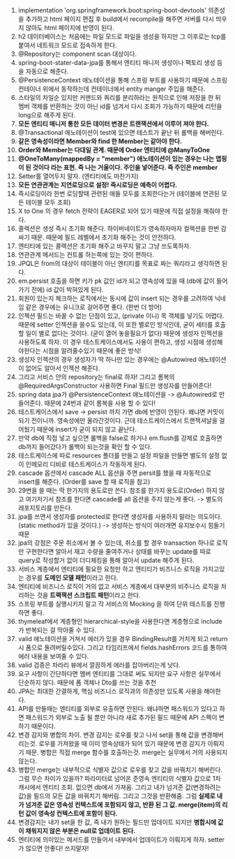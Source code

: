 01. implementation 'org.springframework.boot:spring-boot-devtools' 의존성을 추가하고 html 페이지 편집 후 build에서 recompile을 해주면 서버를 다시 띄우지 않아도 html 페이지에 반영이 된다.
02. h2 데이터베이스는 처음에는 파일 모드로 파일을 생성을 하지만 그 이후로는 tcp를 붙여서 네트워크 모드로 접속하게 한다.
03. @Repository는 component scan 대상이다.
04. spring-boot-stater-data-jpa를 통해서 엔티티 매니저 생성이나 팩토리 생성 등을 자동으로 해준다.
05. @PersistenceContext 애노테이션을 통해 스프링 부트를 사용하기 때문에 스프링 컨테이너 위에서 동작하는데 컨테이너에서 entity manger 주입을 해준다.
06. 스타일의 차일순 있지만 커맨드와 쿼리를 분리하라는 원칙으로 인해 저장을 한 뒤 멤버 객체를 반환하는 것이 아닌 id를 넘겨서 다시 조회가 가능하기 때문에 리턴을 long으로 해주게 된다.
07. **모든 엔티티 매니저 통한 모든 데이터 변경은 트랜잭션에서 이루어 져야 한다.**
08. @Transactional 애노테이션이 test에 있으면 테스트가 끝난 뒤 롤백을 해버린다.
09. **같은 영속성이라면 Member와 find 한 Member는 같아야 한다.**
10. **Order와 Member는 다대일 관계. 때문에 Order 엔티티에 @ManyToOne**
11. **@OneToMany(mappedBy = "member") 애노테이션이 있는 경우는 나는 맵핑이 된 것이다 라는 표현. 즉 나는 거울이다. 주인을 넣어준다. 즉 주인은 member**
12. Setter를 열어두지 말자. (엔티티에도 마찬가지)
13. **모든 연관관계는 지연로딩으로 설정! 즉시로딩은 예측이 어렵다.**
14. 즉시로딩이라 한번 로딩할때 관련된 애들 모두를 조회한다는거 (테이블에 연관된 모든 테이블 모두 조회)
15. X to One 의 경우 fetch 전략이 EAGER로 되어 있기 때문에 직접 설정을 해줘야 한다.
16. 콜렉션은 생성 즉시 초기화 해준다. 하이버네이트가 영속하자마자 컬렉션을 한번 감싸기 때문. 때문에 필드 레벨에서 초기화 해주는 것이 안전하다.
17. 엔티티에 있는 콜렉션은 초기화 해주고 바꾸지 말고 그냥 쓰도록하자.
18. 연관관계 메서드는 컨트롤 하는쪽에 있는 것이 편하다.
19. JPQL은 from의 대상이 테이블이 아닌 엔티티를 목표로 짜는 쿼리라고 생각하면 된다.
20. em.persist 호출을 하면 키가 pk 값인 id가 되고 영속성에 있을 때 (db에 값이 들어가기 전에) id 값이 박혀있게 된다.
21. 회원이 있는지 체크하는 로직에서는 동시에 값이 insert 되는 경우를 고려하여 닉네임 같은 경우에는 유니크로 걸어주면 좋다. (한번 더 방어)
22. 인젝션 필드는 바꿀 수 없는 단점이 있고, (private 이니) 목 객체를 넣기도 어렵다. 때문에 setter 인젝션을 쓸수도 있는데, 이 또한 별로인 방식인데, 굳이 세터를 호출 할 일이 별로 없다는 것이다. (굳이 열어 놓을필요가 없다)
때문에 생성자 인젝션을 사용하도록 하자. 이 경우 테스트케이스에서도 사용이 편하고, 생성 시점에 생성해야한다는 시점을 알려줄수있기 때문에 좋은 방식!
23. 생성자 인젝션의 경우 생성자가 딱 하나만 있는 경우에는 @Autowired 애노테이션이 없어도 알아서 인젝션 해준다.
24. 그리고 서비스 안의 repository는 final로 하자! 그리고 롬복의 @RequiredArgsConstructor 사용하면 Final 필드만 생성자를 만들어준다!
25. spring data jpa가 @PersistenceContext 애노테이션을 -> @Autowired로 만들어준다. 때문에 24번과 같이 롬복을 사용 할 수 있다!
26. 테스트케이스에서 save -> persist 까지 가면 db에 반영이 안된다. 왜냐면 커밋이 되기 전이니까. 영속성에만 올라간것이다. 근데 테스트케이스에서 트랜잭셔날을 걸어뒀기 때문에 insert가 굳이 되지 않고 끝난다.
27. 만약 db에 직접 넣고 싶으면 롤백을 false로 하거나 em.flush를 강제로 호출하면 db까지 들어갔다가 롤백이 되는것을 확인 할 수 있다.
28. 테스트케이스에 따로 resources 폴더를 만들고 설정 파일을 만들면 별도의 설정 없이 인메모리 디비로 테스트케이스가 작동하게 된다.
29. cascade 옵션에서 cascade ALL 옵션을 주면 persit를 했을 때 자동적으로 insert를 해준다. (Order를 save 할 때 로직을 참고)
30. 29번을 쓸 때는 딱 한가지의 용도로만 쓴다. 참조를 한가지 용도로(Order) 하지 않고 여기저기서 참조를 한다면 cascade를 all 옵션을 주지 않는게 좋다. -> 별도의 레포지토리를 만든다.
31. jpa를 쓰면서 생성자를 protected로 한다면 생성자를 사용하지 말라는 의도이다. (static method가 있을 것이다.) -> 생성하는 방식이 여러개면 유지보수시 힘들기 때문
32. jpa의 강점은 주문 취소에서 볼 수 있는데, 취소를 할 경우 transaction 하나로 로직만 구현한다면 알아서 재고 수량을 줄여주거나 상태를 바꾸는 update를 따로 query로 작성할거 없이 더디체킹을 통해 알아서 update 해주게 된다.
33. 서비스 계층에서 엔티티에 필요한 요청만 하고 엔티티가 비즈니스 로직을 가지고있는 경우를 **도메인 모델 패턴**이라고 한다.
34. 엔티티에 비즈니스 로직이 거의 없고 서비스 계층에서 대부분의 비주니스 로직을 처리하는 것을 **트랙잭션 스크립트 패턴**이라고 한다.
35. 스프링 부트를 실행시키지 말고 각 서비스의 Mocking 을 하여 단위 테스트를 진행하면 좋다.
36. thymeleaf에서 계층형인 hierarchical-style을 사용한다면 계층형으로 include가 반복되는 걸 막아줄 수 있다.
37. valid 애노테이션을 거쳐서 에러가 있을 경우 BindingResult를 거치게 되고 return 시 폼으로 돌려버릴수있다. 그리고 타임리프에서 fields.hashErrors 코드를 통하여 에러 내용을 보여줄 수 있다.
38. valid 검증은 차라리 뷰에서 깔끔하게 에러를 잡아버리는게 낫다.
39. 요구 사항이 간단하다면 멤버 엔티티를 그대로 써도 되지만 요구 사항은 실무에서 단순하지 않다. 때문에 폼 객체나 Dto를 쓰는 것을 추천
40. JPA는 최대한 간결하게, 핵심 비즈니스 로직과의 의존성만 있도록 사용을 해야한다.
41. API를 만들때는 엔티티를 외부로 유출하면 안된다. 왜냐하면 패스워드가 있다고 하면 패스워드가 외부로 노출 될 뿐만 아니라 새로 추가된 필드 때문에 API 스펙이 변하기 때문이다.
42. 변경 감지와 병합의 차이. 변경 감지는 로우를 찾고 나서 set을 통해 값을 변경해버리는것. 로우를 가져왔을 때 이미 영속상태가 되어 있기 때문에 변경 감지가 이뤄지기 때문. 병합은 직접 merge 함수를 호출하는것. merge는 실무에서 거의 사용되지 않는다.
43. 병합인 merge는 내부적으로 식별자 값으로 로우를 찾고 값을 바꿔치기 해버린다. 그럼 무슨 차이가 있을까? 파라미터로 넘어온 준영속 엔티티의 식별자 값으로 1차 캐시에서 엔티티 조회. 없으면 db에서 가져옴. 그리고 내가 넘겨준 값(변경하려는 값)을 필드의 모든 값을 바꿔치기 해버림. 그리고 그것을 반환해줌. 그럼 **실제로 내가 넘겨준 값은 영속성 컨텍스트에 포함되지 않고, 반환 된 그 값. merge(item)의 리턴 값이 영속성 컨텍스트에 포함이 된다.**
44. 변경감지는 내가 set을 한 값, 즉 내가 원하는 필드만 업데이트 되지만 **병합시에 값이 채워지지 않은 부분은 null로 업데이트 된다.**
45. 엔티티에 의미있는 메서드를 만들어서 내부에서 업데이트가 이뤄지게 하자. setter가 많으면 안좋다! 쓰지말자!
